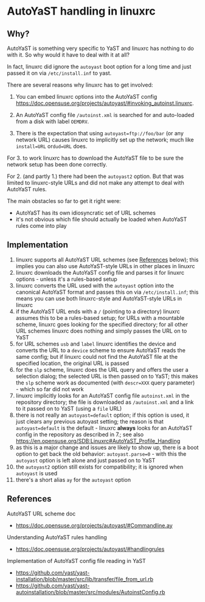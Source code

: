 # AutoYaST handling in linuxrc

## Why?

AutoYaST is something very specific to YaST and linuxrc has nothing to do
with it. So why would it have to deal with it at all?

In fact, linuxrc did ignore the `autoyast` boot option for a long time and
just passed it on via `/etc/install.inf` to yast.

There are several reasons why linuxrc has to get involved:

1. You can embed linuxrc options into the AutoYaST config
  https://doc.opensuse.org/projects/autoyast/#invoking_autoinst.linuxrc.

2. An AutoYaST config file `/autoinst.xml` is searched for and auto-loaded from a disk with label `OEMDRV`.

3. There is the expectation that using `autoyast=ftp://foo/bar` (or any network URL)  causes linuxrc
  to implicitly set up the network; much like `install=URL` or`dud=URL` does.

For 3. to work linuxrc has to download the AutoYaST file to be sure the
network setup has been done correctly.

For 2. (and partly 1.) there had been the `autoyast2` option. But that was
limited to linuxrc-style URLs and did not make any attempt to deal with
AutoYaST rules.

The main obstacles so far to get it right were:

- AutoYaST has its own idiosyncratic set of URL schemes
- it's not obvious which file should actually be loaded when AutoYaST rules come into play

## Implementation

1. linuxrc supports all AutoYaST URL schemes (see [References](#references) below); this
implies you can also use AutoYaST-style URLs in other places in linuxrc
2. linuxrc downloads the AutoYaST config file and parses it for linuxrc options - unless it's
a rules-based setup
3. linuxrc converts the URL used with the `autoyast` option into the canonical AutoYaST format and
passes this on via `/etc/install.inf`; this means you can use both linuxrc-style and AutoYaST-style URLs
in linuxrc
4. if the AutoYaST URL ends with a `/` (pointing to a directory) linuxrc
assumes this to be a rules-based setup; for URLs with a mountable scheme,
linuxrc goes looking for the specified directory; for all other URL schemes
linuxrc does nothing and simply passes the URL on to YaST
5. for URL schemes `usb` and `label` linuxrc identifies the device and converts the URL to a `device` scheme
to ensure AutoYaST reads the same config; but if linuxrc could not find the AutoYaST file at
the specified location, the original URL is passed
6. for the `slp` scheme, linuxrc does the URL query and offers the user a
selection dialog; the selected URL is then passed on to YaST; this makes the
`slp` scheme work as documented (with `descr=XXX` query parameter) - which
so far did not work
7. linuxrc implicitly looks for an AutoYaST config file `autoinst.xml` in the repository directory; the
file is downloaded as `/autoinst.xml` and a link to it passed on to YaST (using a `file` URL)
8. there is not really an `autoyast=default` option; if this option is used, it just clears any previous
autoyast setting; the reason is that `autoyast=default` is the default - linuxrc **always** looks for
an AutoYaST config in the repository as described in 7.; see also
https://en.opensuse.org/SDB:Linuxrc#AutoYaST_Profile_Handling
9. as this is a major change and issues are likely to show up, there is a boot option to get back
the old behavior: `autoyast.parse=0` - with this the `autoyast` option is left alone and just passed
on to YaST
10. the `autoyast2` option still exists for compatibility; it is ignored when `autoyast` is used
11. there's a short alias `ay` for the `autoyast` option

## References

AutoYaST URL scheme doc

- https://doc.opensuse.org/projects/autoyast/#Commandline.ay

Understanding AutoYaST rules handling

- https://doc.opensuse.org/projects/autoyast/#handlingrules

Implementation of AutoYaST config file reading in YaST

- https://github.com/yast/yast-installation/blob/master/src/lib/transfer/file_from_url.rb
- https://github.com/yast/yast-autoinstallation/blob/master/src/modules/AutoinstConfig.rb
